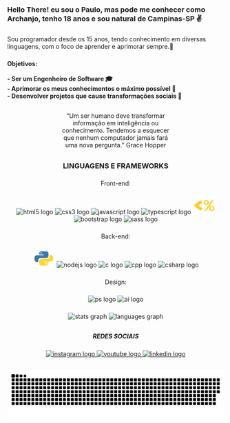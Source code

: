 <h3 align="left">Hello There! eu sou o Paulo, mas pode me conhecer como Archanjo, tenho 18 anos e sou natural de Campinas-SP ✌️</h3>

###
<p align="left">Sou programador desde os 15 anos, tendo conhecimento em diversas linguagens, com o foco de aprender e aprimorar sempre.🎯</p>

###
<h4 align="left">Objetivos:<br><br>  - Ser um Engenheiro de Software 🎓<br>  - Aprimorar os meus conhecimentos o máximo possível 💪<br>  - Desenvolver projetos que cause transformações sociais 📢</h4>

##

###
<p align="center">“Um ser humano deve transformar <br>informação em inteligência ou <br>conhecimento. Tendemos a esquecer <br>que nenhum computador jamais fará <br>uma nova pergunta.” Grace Hopper</p>

##

###
<h3 align="center">LINGUAGENS E FRAMEWORKS</h3>

###
<p align="center">Front-end:</p>

###
<div align="center" >
  <img src="https://cdn.jsdelivr.net/gh/devicons/devicon/icons/html5/html5-plain.svg" height="40" width="52" alt="html5 logo"  />
  <img src="https://cdn.jsdelivr.net/gh/devicons/devicon/icons/css3/css3-plain.svg" height="40" width="52" alt="css3 logo"  />
  <img src="https://cdn.jsdelivr.net/gh/devicons/devicon/icons/javascript/javascript-plain.svg" height="40" width="52" alt="javascript logo"  />
  <img src="https://cdn.jsdelivr.net/gh/devicons/devicon/icons/typescript/typescript-plain.svg" height="40" width="52" alt="typescript logo"  />
  <img src="https://github.com/PKief/vscode-material-icon-theme/blob/main/icons/ejs.svg" height="40" width="52" alt="ejs logo"  />
  <img src="https://cdn.jsdelivr.net/gh/devicons/devicon/icons/bootstrap/bootstrap-plain.svg" height="40" width="52" alt="bootstrap logo"  />
  <img src="https://cdn.jsdelivr.net/gh/devicons/devicon/icons/sass/sass-original.svg" height="40" width="52" alt="sass logo"  />
</div>

###
<p align="center">Back-end:</p>

###
<div align="center">
  <img src="https://github.com/PKief/vscode-material-icon-theme/blob/main/icons/python.svg" height="40" width="52" alt="python logo"  />
  <img src="https://cdn.jsdelivr.net/gh/devicons/devicon/icons/nodejs/nodejs-plain.svg" height="40" width="52" alt="nodejs logo"  />
  <img src="https://cdn.jsdelivr.net/gh/devicons/devicon/icons/c/c-plain.svg" height="40" width="52" alt="c logo"  />
  <img src="https://cdn.jsdelivr.net/gh/devicons/devicon/icons/cplusplus/cplusplus-plain.svg" height="40" width="62" alt="cpp logo"  />
  <img src="https://cdn.jsdelivr.net/gh/devicons/devicon/icons/csharp/csharp-plain.svg" height="40" width="52" alt="csharp logo"  />
</div>

###
<p align="center">Design:</p>

###
<div align="center">
  <img src="https://cdn.jsdelivr.net/gh/devicons/devicon/icons/photoshop/photoshop-plain.svg" height="40" width="52" alt="ps logo" />
  <img src="https://cdn.jsdelivr.net/gh/devicons/devicon/icons/illustrator/illustrator-plain.svg" height="40" width="52" alt="ai logo" />
</div>



###
<div align="center">
  <img src="https://github-readme-stats.vercel.app/api?hide_title=true&hide_rank=false&show_icons=true&include_all_commits=false&count_private=true&disable_animations=false&theme=vision-friendly-dark&locale=pt-br&hide_border=true&username=pauloarchanjo" height="150" alt="stats graph"  />
  <img src="https://github-readme-stats.vercel.app/api/top-langs?locale=pt-br&hide_title=true&layout=compact&card_width=320&langs_count=8&theme=vision-friendly-dark&hide_border=true&username=pauloarchanjo" height="150" alt="languages graph"  />
</div>

##

###
<h5 align="center">REDES SOCIAIS</h5>

###
<div align="center">
  <a href="https://www.instagram.com/pauloarchanjo/" target="_blank">
    <img src="https://github.com/gauravghongde/social-icons/blob/master/SVG/Color/Instagram.svg" width="52" height="40" alt="instagram logo"  />
  </a>
  <a href="https://www.youtube.com/channel/UC7a7RctsIrpR4hXzRVEI7IQ" target="_blank">
    <img src="https://github.com/gauravghongde/social-icons/blob/master/SVG/Color/Youtube.svg" width="52" height="40" alt="youtube logo"  />
  </a>
  <a href="https://www.linkedin.com/in/pauloarchanjo/" target="_blank">
    <img src="https://github.com/gauravghongde/social-icons/blob/master/SVG/Color/LinkedIN.svg" width="52" height="40" alt="linkedin logo"  />
  </a>
</div>

##
![Snake animation](https://github.com/Hogtear/Hogtear/blob/output/github-contribution-grid-snake.svg)

</div>
  
